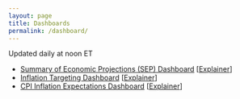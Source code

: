 ```yaml
---
layout: page
title: Dashboards
permalink: /dashboard/
---
```


Updated daily at noon ET

- [Summary of Economic Projections (SEP) Dashboard](/dashboard/sep) [[Explainer](../sep-dashboard-launch/)]
- [Inflation Targeting Dashboard](/dashboard/inflation-targeting) [[Explainer](../inflation-targeting-dashboard-launch/)]
- [CPI Inflation Expectations Dashboard](/dashboard/cpi-inflation-expectations) [[Explainer](../cpi-inflation-expectations-dashboard-launch)]